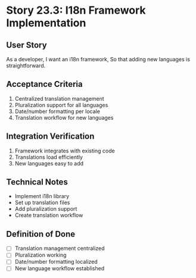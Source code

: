 # Story 23.3: I18n Framework Implementation

## User Story

As a developer,
I want an i18n framework,
So that adding new languages is straightforward.

## Acceptance Criteria

1. Centralized translation management
2. Pluralization support for all languages
3. Date/number formatting per locale
4. Translation workflow for new languages

## Integration Verification

1. Framework integrates with existing code
2. Translations load efficiently
3. New languages easy to add

## Technical Notes

- Implement i18n library
- Set up translation files
- Add pluralization support
- Create translation workflow

## Definition of Done

- [ ] Translation management centralized
- [ ] Pluralization working
- [ ] Date/number formatting localized
- [ ] New language workflow established
